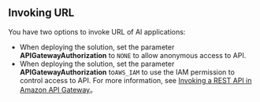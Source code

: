 ## Invoking URL 

You have two options to invoke URL of AI applications: 

- When deploying the solution, set the parameter **APIGatewayAuthorization** to `NONE` to allow anonymous access to API.
- When deploying the solution, set the parameter  **APIGatewayAuthorization** to`AWS_IAM` to use the IAM permission to control access to API. For more information, see [Invoking a REST API in Amazon API Gateway](https://docs.aws.amazon.com/zh_cn/apigateway/latest/developerguide/how-to-call-api.html)。
